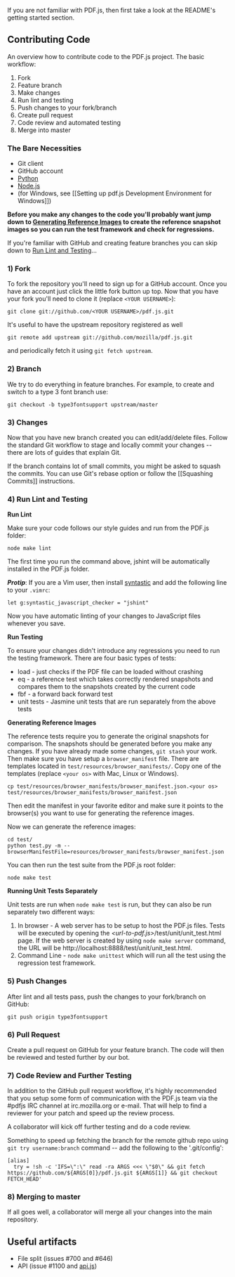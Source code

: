 If you are not familiar with PDF.js, then first take a look at the README's getting started section.

## Contributing Code
An overview how to contribute code to the PDF.js project. The basic workflow:

1. Fork
1. Feature branch
1. Make changes
1. Run lint and testing
1. Push changes to your fork/branch
1. Create pull request
1. Code review and automated testing
1. Merge into master

### The Bare Necessities
* Git client
* GitHub account
* [Python](http://www.python.org/download/)
* [Node.js](http://nodejs.org/)
* (for Windows, see [[Setting up pdf.js Development Environment for Windows]])

**Before you make any changes to the code you'll probably want jump down to [Generating Reference Images](#ref-images) to create the reference snapshot images so you can run the test framework and check for regressions.**
 
If you're familiar with GitHub and creating feature branches you can skip down to [Run Lint and Testing](#lint)...

### 1) Fork
To fork the repository you'll need to sign up for a GitHub account. Once you have an account just click the little fork button up top. Now that you have your fork you'll need to clone it (replace `<YOUR USERNAME>`):
```
git clone git://github.com/<YOUR USERNAME>/pdf.js.git
```

It's useful to have the upstream repository registered as well
```
git remote add upstream git://github.com/mozilla/pdf.js.git
```
and periodically fetch it using `git fetch upstream`.

### 2) Branch
We try to do everything in feature branches. For example, to create and switch to a type 3 font branch use:
```
git checkout -b type3fontsupport upstream/master
```

### 3) Changes
Now that you have new branch created you can edit/add/delete files. Follow the standard Git workflow to stage and locally commit your changes -- there are lots of guides that explain Git.

If the branch contains lot of small commits, you might be asked to squash the commits. You can use Git's rebase option or follow the [[Squashing Commits]] instructions.

### <a id="lint"></a> 4) Run Lint and Testing
**Run Lint**

Make sure your code follows our style guides and run from the PDF.js folder:

```
node make lint
```
The first time you run the command above, jshint will be automatically installed in the PDF.js folder.

***Protip***: If you are a Vim user, then install [syntastic](http://www.vim.org/scripts/script.php?script_id=2736) and add the following line to your `.vimrc`:

```
let g:syntastic_javascript_checker = "jshint"
```

Now you have automatic linting of your changes to JavaScript files whenever you save.

**Run Testing**

To ensure your changes didn't introduce any regressions you need to run the testing framework. There are four basic types of tests:

* load - just checks if the PDF file can be loaded without crashing
* eq - a reference test which takes correctly rendered snapshots and compares them to the snapshots created by the current code
* fbf - a forward back forward test
* unit tests - Jasmine unit tests that are run separately from the above tests

<a id="ref-images"></a>**Generating Reference Images**

The reference tests require you to generate the original snapshots for comparison. The snapshots should be generated before you make any changes. If you have already made some changes, `git stash` your work. Then make sure you have setup a `browser_manifest` file. There are templates located in `test/resources/browser_manifests/`.  Copy one of the templates (replace `<your os>` with Mac, Linux or Windows).

```
cp test/resources/browser_manifests/browser_manifest.json.<your os> test/resources/browser_manifests/browser_manifest.json
```
Then edit the manifest in your favorite editor and make sure it points to the browser(s) you want to use for generating the reference images.

Now we can generate the reference images:

```
cd test/
python test.py -m --browserManifestFile=resources/browser_manifests/browser_manifest.json
```
You can then run the test suite from the PDF.js root folder:

```
node make test
```

**Running Unit Tests Separately**

Unit tests are run when `node make test` is run, but they can also be run separately two different ways:

1. In browser - A web server has to be setup to host the PDF.js files. Tests will be executed by opening the _\<url-to-pdf.js\>_/test/unit/unit_test.html page. If the web server is created by using `node make server` command, the URL will be http://localhost:8888/test/unit/unit_test.html.
2. Command Line - `node make unittest` which will run all the test using the regression test framework.

### 5) Push Changes
After lint and all tests pass, push the changes to your fork/branch on GitHub:
```
git push origin type3fontsupport
```

### 6) Pull Request
Create a pull request on GitHub for your feature branch. The code will then be reviewed and tested further by our bot.

### 7) Code Review and Further Testing
In addition to the GitHub pull request workflow, it's highly recommended that you setup some form of communication with the PDF.js team via the #pdfjs IRC channel at irc.mozilla.org or e-mail. That will help to find a reviewer for your patch and speed up the review process.

A collaborator will kick off further testing and do a code review.

Something to speed up fetching the branch for the remote github repo using `git try username:branch` command -- add the following to the '.git/config':
```
[alias]
  try = !sh -c 'IFS=\":\" read -ra ARGS <<< \"$0\" && git fetch https://github.com/${ARGS[0]}/pdf.js.git ${ARGS[1]} && git checkout FETCH_HEAD'
```

### 8) Merging to master
If all goes well, a collaborator will merge all your changes into the main repository.

## Useful artifacts

* File split (issues #700 and #646)
* API (issue #1100 and [api.js](https://github.com/mozilla/pdf.js/blob/master/src/display/api.js))